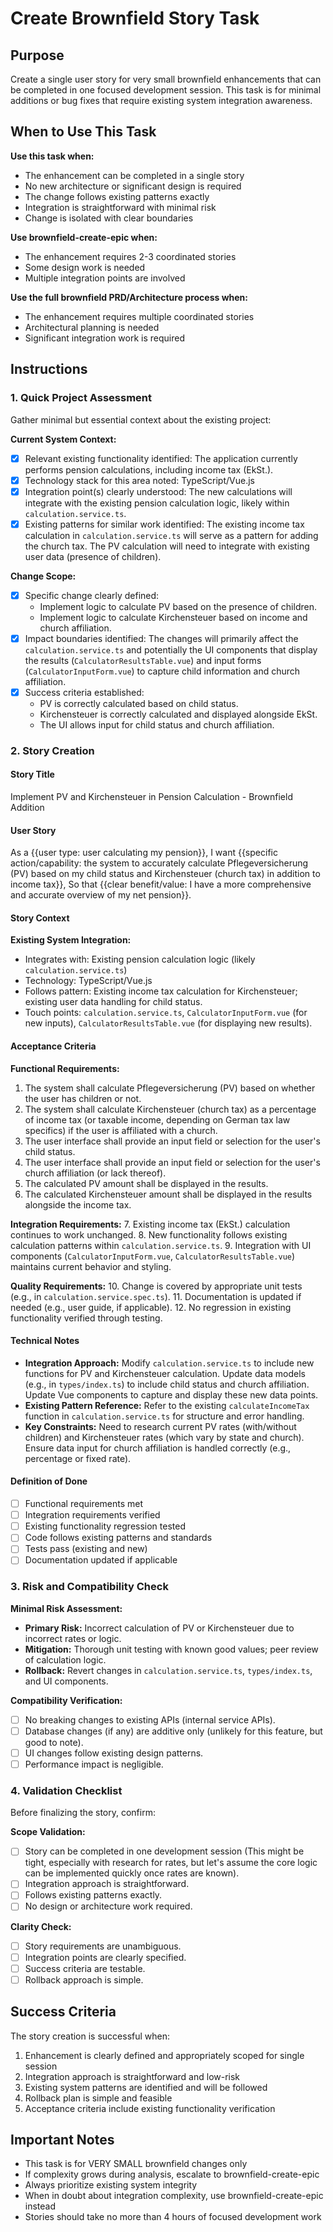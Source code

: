 <!-- Powered by BMAD™ Core -->

# Create Brownfield Story Task

## Purpose

Create a single user story for very small brownfield enhancements that can be completed in one focused development session. This task is for minimal additions or bug fixes that require existing system integration awareness.

## When to Use This Task

**Use this task when:**

- The enhancement can be completed in a single story
- No new architecture or significant design is required
- The change follows existing patterns exactly
- Integration is straightforward with minimal risk
- Change is isolated with clear boundaries

**Use brownfield-create-epic when:**

- The enhancement requires 2-3 coordinated stories
- Some design work is needed
- Multiple integration points are involved

**Use the full brownfield PRD/Architecture process when:**

- The enhancement requires multiple coordinated stories
- Architectural planning is needed
- Significant integration work is required

## Instructions

### 1. Quick Project Assessment

Gather minimal but essential context about the existing project:

**Current System Context:**

- [x] Relevant existing functionality identified: The application currently performs pension calculations, including income tax (EkSt.).
- [x] Technology stack for this area noted: TypeScript/Vue.js
- [x] Integration point(s) clearly understood: The new calculations will integrate with the existing pension calculation logic, likely within `calculation.service.ts`.
- [x] Existing patterns for similar work identified: The existing income tax calculation in `calculation.service.ts` will serve as a pattern for adding the church tax. The PV calculation will need to integrate with existing user data (presence of children).

**Change Scope:**

- [x] Specific change clearly defined:
    *   Implement logic to calculate PV based on the presence of children.
    *   Implement logic to calculate Kirchensteuer based on income and church affiliation.
- [x] Impact boundaries identified: The changes will primarily affect the `calculation.service.ts` and potentially the UI components that display the results (`CalculatorResultsTable.vue`) and input forms (`CalculatorInputForm.vue`) to capture child information and church affiliation.
- [x] Success criteria established:
    *   PV is correctly calculated based on child status.
    *   Kirchensteuer is correctly calculated and displayed alongside EkSt.
    *   The UI allows input for child status and church affiliation.

### 2. Story Creation

#### Story Title

Implement PV and Kirchensteuer in Pension Calculation - Brownfield Addition

#### User Story

As a {{user type: user calculating my pension}},
I want {{specific action/capability: the system to accurately calculate Pflegeversicherung (PV) based on my child status and Kirchensteuer (church tax) in addition to income tax}},
So that {{clear benefit/value: I have a more comprehensive and accurate overview of my net pension}}.

#### Story Context

**Existing System Integration:**

- Integrates with: Existing pension calculation logic (likely `calculation.service.ts`)
- Technology: TypeScript/Vue.js
- Follows pattern: Existing income tax calculation for Kirchensteuer; existing user data handling for child status.
- Touch points: `calculation.service.ts`, `CalculatorInputForm.vue` (for new inputs), `CalculatorResultsTable.vue` (for displaying new results).

#### Acceptance Criteria

**Functional Requirements:**

1. The system shall calculate Pflegeversicherung (PV) based on whether the user has children or not.
2. The system shall calculate Kirchensteuer (church tax) as a percentage of income tax (or taxable income, depending on German tax law specifics) if the user is affiliated with a church.
3. The user interface shall provide an input field or selection for the user's child status.
4. The user interface shall provide an input field or selection for the user's church affiliation (or lack thereof).
5. The calculated PV amount shall be displayed in the results.
6. The calculated Kirchensteuer amount shall be displayed in the results alongside the income tax.

**Integration Requirements:**
7. Existing income tax (EkSt.) calculation continues to work unchanged.
8. New functionality follows existing calculation patterns within `calculation.service.ts`.
9. Integration with UI components (`CalculatorInputForm.vue`, `CalculatorResultsTable.vue`) maintains current behavior and styling.

**Quality Requirements:**
10. Change is covered by appropriate unit tests (e.g., in `calculation.service.spec.ts`).
11. Documentation is updated if needed (e.g., user guide, if applicable).
12. No regression in existing functionality verified through testing.

#### Technical Notes

- **Integration Approach:** Modify `calculation.service.ts` to include new functions for PV and Kirchensteuer calculation. Update data models (e.g., in `types/index.ts`) to include child status and church affiliation. Update Vue components to capture and display these new data points.
- **Existing Pattern Reference:** Refer to the existing `calculateIncomeTax` function in `calculation.service.ts` for structure and error handling.
- **Key Constraints:** Need to research current PV rates (with/without children) and Kirchensteuer rates (which vary by state and church). Ensure data input for church affiliation is handled correctly (e.g., percentage or fixed rate).

#### Definition of Done

- [ ] Functional requirements met
- [ ] Integration requirements verified
- [ ] Existing functionality regression tested
- [ ] Code follows existing patterns and standards
- [ ] Tests pass (existing and new)
- [ ] Documentation updated if applicable

### 3. Risk and Compatibility Check

**Minimal Risk Assessment:**

- **Primary Risk:** Incorrect calculation of PV or Kirchensteuer due to incorrect rates or logic.
- **Mitigation:** Thorough unit testing with known good values; peer review of calculation logic.
- **Rollback:** Revert changes in `calculation.service.ts`, `types/index.ts`, and UI components.

**Compatibility Verification:**

- [ ] No breaking changes to existing APIs (internal service APIs).
- [ ] Database changes (if any) are additive only (unlikely for this feature, but good to note).
- [ ] UI changes follow existing design patterns.
- [ ] Performance impact is negligible.

### 4. Validation Checklist

Before finalizing the story, confirm:

**Scope Validation:**

- [ ] Story can be completed in one development session (This might be tight, especially with research for rates, but let's assume the core logic can be implemented quickly once rates are known).
- [ ] Integration approach is straightforward.
- [ ] Follows existing patterns exactly.
- [ ] No design or architecture work required.

**Clarity Check:**

- [ ] Story requirements are unambiguous.
- [ ] Integration points are clearly specified.
- [ ] Success criteria are testable.
- [ ] Rollback approach is simple.

## Success Criteria

The story creation is successful when:

1. Enhancement is clearly defined and appropriately scoped for single session
2. Integration approach is straightforward and low-risk
3. Existing system patterns are identified and will be followed
4. Rollback plan is simple and feasible
5. Acceptance criteria include existing functionality verification

## Important Notes

- This task is for VERY SMALL brownfield changes only
- If complexity grows during analysis, escalate to brownfield-create-epic
- Always prioritize existing system integrity
- When in doubt about integration complexity, use brownfield-create-epic instead
- Stories should take no more than 4 hours of focused development work
